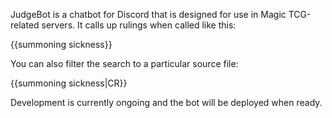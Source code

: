 JudgeBot is a chatbot for Discord that is designed for use in Magic TCG-related servers. It calls up rulings when called like this:

{{summoning sickness}}

You can also filter the search to a particular source file:

{{summoning sickness|CR}}

Development is currently ongoing and the bot will be deployed when ready.